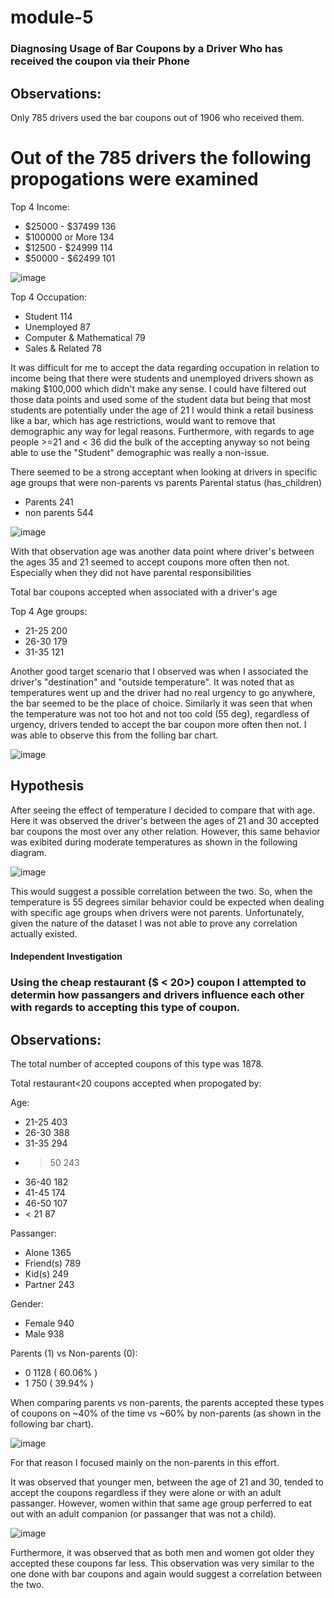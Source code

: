 # module-5
### Diagnosing Usage of Bar Coupons by a Driver Who has received the coupon via their Phone

## Observations:

Only 785 drivers used the bar coupons out of 1906 who received them.
# Out of the 785 drivers the following propogations were examined
Top 4 Income: 
- $25000 - $37499     136
- $100000 or More     134
- $12500 - $24999     114
- $50000 - $62499     101

![image](images/income_accepted_bar_coupons.png)


Top 4 Occupation:
- Student                       114
- Unemployed                    87
- Computer & Mathematical       79
- Sales & Related               78

It was difficult for me to accept the data regarding occupation in relation to income being that there were students and unemployed drivers shown as making $100,000 which didn't make any sense.  I could have filtered out those data points and used some of the student data but being that most students are potentially under the age of 21 I would think a retail business like a bar, which has age restrictions, would want to remove that demographic any way for legal reasons.  Furthermore, with regards to age people >=21 and < 36 did the bulk of the accepting anyway so not being able to use the "Student" demographic was really a non-issue.

There seemed to be a strong acceptant when looking at drivers in specific age groups that were non-parents vs parents
Parental status (has_children)
- Parents       241
- non parents   544 

![image](images/bar-coupon-all_ages-parental_status.png)


With that observation age was another data point where driver's between the ages 35 and 21 seemed to accept coupons more often then not.  Especially when they did not have parental responsibilities

Total bar coupons accepted when associated with a driver's age

Top 4 Age groups:
- 21-25    200
- 26-30    179
- 31-35    121

Another good target scenario that I observed was when I associated the driver's "destination" and "outside temperature".  It was noted that as temperatures went up and the driver had no real urgency to go anywhere, the bar seemed to be the place of choice.  Similarly it was seen that when the temperature was not too hot and not too cold (55 deg), regardless of urgency, drivers tended to accept the bar coupon more often then not.  I was able to observe this from the folling bar chart.

![image](images/temp_and_travel_waccepted_bar_coupons.png)


## Hypothesis

After seeing the effect of temperature I decided to compare that with age.  Here it was observed the driver's between the ages of 21 and 30 accepted bar coupons the most over any other relation.  However, this same behavior was exibited during moderate temperatures as shown in the following diagram.

![image](images/bar-coupon-all_ages-by_temp.png)

This would suggest a possible correlation between the two.  So, when the temperature is 55 degrees similar behavior could be expected when dealing with specific age groups when drivers were not parents.  Unfortunately, given the nature of the dataset I was not able to prove any correlation actually existed.


#### Independent Investigation

### Using the cheap restaurant ($ < 20>) coupon I attempted to determin how passangers and drivers influence each other with regards to accepting this type of coupon.

## Observations:

The total number of accepted coupons of this type was 1878.

Total restaurant<20 coupons accepted when propogated by:

Age:
- 21-25    403
- 26-30    388
- 31-35    294
- > 50     243
- 36-40    182
- 41-45    174
- 46-50    107
- < 21      87

Passanger:
- Alone        1365
- Friend(s)     789
- Kid(s)        249
- Partner       243

Gender:
- Female    940
- Male      938

Parents (1) vs Non-parents (0):
- 0    1128  ( 60.06% )
- 1     750  ( 39.94% )

When comparing parents vs non-parents, the parents accepted these types of coupons on ~40% of the time vs ~60% by non-parents (as shown in the following bar chart).

![image](images/accepted_rest_less20_coupons_for_parents_and_non_parents_by_age.png)

For that reason I focused mainly on the non-parents in this effort.

It was observed that younger men, between the age of 21 and 30, tended to accept the coupons regardless if they were alone or with an adult passanger.  However, women within that same age group perferred to eat out with an adult companion (or passanger that was not a child).

![image](images/accepted_rest_less20_coupons_for_pass_w_non_parents_by_age.png)

Furthermore, it was observed that as both men and women got older they accepted these coupons far less.  This observation was very similar to the one done with bar coupons and again would suggest a correlation between the two.
